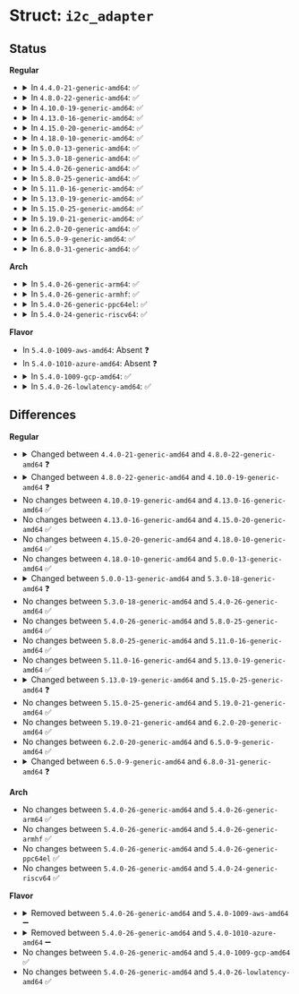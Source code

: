 # Struct: <code>i2c_adapter</code>

## Status
<b>Regular</b>
<ul>
<li>
<details>
<summary>In <code>4.4.0-21-generic-amd64</code>: ✅</summary>

```c
struct i2c_adapter {
    struct module * owner;
    unsigned int class;
    const struct i2c_algorithm * algo;
    void * algo_data;
    struct rt_mutex bus_lock;
    int timeout;
    int retries;
    struct device dev;
    int nr;
    char[48] name;
    struct completion dev_released;
    struct mutex userspace_clients_lock;
    struct list_head userspace_clients;
    struct i2c_bus_recovery_info * bus_recovery_info;
    const struct i2c_adapter_quirks * quirks;
}
```
</details>
</li>
<li>
<details>
<summary>In <code>4.8.0-22-generic-amd64</code>: ✅</summary>

```c
struct i2c_adapter {
    struct module * owner;
    unsigned int class;
    const struct i2c_algorithm * algo;
    void * algo_data;
    struct rt_mutex bus_lock;
    struct rt_mutex mux_lock;
    int timeout;
    int retries;
    struct device dev;
    int nr;
    char[48] name;
    struct completion dev_released;
    struct mutex userspace_clients_lock;
    struct list_head userspace_clients;
    struct i2c_bus_recovery_info * bus_recovery_info;
    const struct i2c_adapter_quirks * quirks;
    void (*)(struct i2c_adapter *, unsigned int) lock_bus;
    int (*)(struct i2c_adapter *, unsigned int) trylock_bus;
    void (*)(struct i2c_adapter *, unsigned int) unlock_bus;
}
```
</details>
</li>
<li>
<details>
<summary>In <code>4.10.0-19-generic-amd64</code>: ✅</summary>

```c
struct i2c_adapter {
    struct module * owner;
    unsigned int class;
    const struct i2c_algorithm * algo;
    void * algo_data;
    const struct i2c_lock_operations * lock_ops;
    struct rt_mutex bus_lock;
    struct rt_mutex mux_lock;
    int timeout;
    int retries;
    struct device dev;
    int nr;
    char[48] name;
    struct completion dev_released;
    struct mutex userspace_clients_lock;
    struct list_head userspace_clients;
    struct i2c_bus_recovery_info * bus_recovery_info;
    const struct i2c_adapter_quirks * quirks;
    struct irq_domain * host_notify_domain;
}
```
</details>
</li>
<li>
<details>
<summary>In <code>4.13.0-16-generic-amd64</code>: ✅</summary>

```c
struct i2c_adapter {
    struct module * owner;
    unsigned int class;
    const struct i2c_algorithm * algo;
    void * algo_data;
    const struct i2c_lock_operations * lock_ops;
    struct rt_mutex bus_lock;
    struct rt_mutex mux_lock;
    int timeout;
    int retries;
    struct device dev;
    int nr;
    char[48] name;
    struct completion dev_released;
    struct mutex userspace_clients_lock;
    struct list_head userspace_clients;
    struct i2c_bus_recovery_info * bus_recovery_info;
    const struct i2c_adapter_quirks * quirks;
    struct irq_domain * host_notify_domain;
}
```
</details>
</li>
<li>
<details>
<summary>In <code>4.15.0-20-generic-amd64</code>: ✅</summary>

```c
struct i2c_adapter {
    struct module * owner;
    unsigned int class;
    const struct i2c_algorithm * algo;
    void * algo_data;
    const struct i2c_lock_operations * lock_ops;
    struct rt_mutex bus_lock;
    struct rt_mutex mux_lock;
    int timeout;
    int retries;
    struct device dev;
    int nr;
    char[48] name;
    struct completion dev_released;
    struct mutex userspace_clients_lock;
    struct list_head userspace_clients;
    struct i2c_bus_recovery_info * bus_recovery_info;
    const struct i2c_adapter_quirks * quirks;
    struct irq_domain * host_notify_domain;
}
```
</details>
</li>
<li>
<details>
<summary>In <code>4.18.0-10-generic-amd64</code>: ✅</summary>

```c
struct i2c_adapter {
    struct module * owner;
    unsigned int class;
    const struct i2c_algorithm * algo;
    void * algo_data;
    const struct i2c_lock_operations * lock_ops;
    struct rt_mutex bus_lock;
    struct rt_mutex mux_lock;
    int timeout;
    int retries;
    struct device dev;
    int nr;
    char[48] name;
    struct completion dev_released;
    struct mutex userspace_clients_lock;
    struct list_head userspace_clients;
    struct i2c_bus_recovery_info * bus_recovery_info;
    const struct i2c_adapter_quirks * quirks;
    struct irq_domain * host_notify_domain;
}
```
</details>
</li>
<li>
<details>
<summary>In <code>5.0.0-13-generic-amd64</code>: ✅</summary>

```c
struct i2c_adapter {
    struct module * owner;
    unsigned int class;
    const struct i2c_algorithm * algo;
    void * algo_data;
    const struct i2c_lock_operations * lock_ops;
    struct rt_mutex bus_lock;
    struct rt_mutex mux_lock;
    int timeout;
    int retries;
    struct device dev;
    int nr;
    char[48] name;
    struct completion dev_released;
    struct mutex userspace_clients_lock;
    struct list_head userspace_clients;
    struct i2c_bus_recovery_info * bus_recovery_info;
    const struct i2c_adapter_quirks * quirks;
    struct irq_domain * host_notify_domain;
}
```
</details>
</li>
<li>
<details>
<summary>In <code>5.3.0-18-generic-amd64</code>: ✅</summary>

```c
struct i2c_adapter {
    struct module * owner;
    unsigned int class;
    const struct i2c_algorithm * algo;
    void * algo_data;
    const struct i2c_lock_operations * lock_ops;
    struct rt_mutex bus_lock;
    struct rt_mutex mux_lock;
    int timeout;
    int retries;
    struct device dev;
    long unsigned int locked_flags;
    int nr;
    char[48] name;
    struct completion dev_released;
    struct mutex userspace_clients_lock;
    struct list_head userspace_clients;
    struct i2c_bus_recovery_info * bus_recovery_info;
    const struct i2c_adapter_quirks * quirks;
    struct irq_domain * host_notify_domain;
}
```
</details>
</li>
<li>
<details>
<summary>In <code>5.4.0-26-generic-amd64</code>: ✅</summary>

```c
struct i2c_adapter {
    struct module * owner;
    unsigned int class;
    const struct i2c_algorithm * algo;
    void * algo_data;
    const struct i2c_lock_operations * lock_ops;
    struct rt_mutex bus_lock;
    struct rt_mutex mux_lock;
    int timeout;
    int retries;
    struct device dev;
    long unsigned int locked_flags;
    int nr;
    char[48] name;
    struct completion dev_released;
    struct mutex userspace_clients_lock;
    struct list_head userspace_clients;
    struct i2c_bus_recovery_info * bus_recovery_info;
    const struct i2c_adapter_quirks * quirks;
    struct irq_domain * host_notify_domain;
}
```
</details>
</li>
<li>
<details>
<summary>In <code>5.8.0-25-generic-amd64</code>: ✅</summary>

```c
struct i2c_adapter {
    struct module * owner;
    unsigned int class;
    const struct i2c_algorithm * algo;
    void * algo_data;
    const struct i2c_lock_operations * lock_ops;
    struct rt_mutex bus_lock;
    struct rt_mutex mux_lock;
    int timeout;
    int retries;
    struct device dev;
    long unsigned int locked_flags;
    int nr;
    char[48] name;
    struct completion dev_released;
    struct mutex userspace_clients_lock;
    struct list_head userspace_clients;
    struct i2c_bus_recovery_info * bus_recovery_info;
    const struct i2c_adapter_quirks * quirks;
    struct irq_domain * host_notify_domain;
}
```
</details>
</li>
<li>
<details>
<summary>In <code>5.11.0-16-generic-amd64</code>: ✅</summary>

```c
struct i2c_adapter {
    struct module * owner;
    unsigned int class;
    const struct i2c_algorithm * algo;
    void * algo_data;
    const struct i2c_lock_operations * lock_ops;
    struct rt_mutex bus_lock;
    struct rt_mutex mux_lock;
    int timeout;
    int retries;
    struct device dev;
    long unsigned int locked_flags;
    int nr;
    char[48] name;
    struct completion dev_released;
    struct mutex userspace_clients_lock;
    struct list_head userspace_clients;
    struct i2c_bus_recovery_info * bus_recovery_info;
    const struct i2c_adapter_quirks * quirks;
    struct irq_domain * host_notify_domain;
}
```
</details>
</li>
<li>
<details>
<summary>In <code>5.13.0-19-generic-amd64</code>: ✅</summary>

```c
struct i2c_adapter {
    struct module * owner;
    unsigned int class;
    const struct i2c_algorithm * algo;
    void * algo_data;
    const struct i2c_lock_operations * lock_ops;
    struct rt_mutex bus_lock;
    struct rt_mutex mux_lock;
    int timeout;
    int retries;
    struct device dev;
    long unsigned int locked_flags;
    int nr;
    char[48] name;
    struct completion dev_released;
    struct mutex userspace_clients_lock;
    struct list_head userspace_clients;
    struct i2c_bus_recovery_info * bus_recovery_info;
    const struct i2c_adapter_quirks * quirks;
    struct irq_domain * host_notify_domain;
}
```
</details>
</li>
<li>
<details>
<summary>In <code>5.15.0-25-generic-amd64</code>: ✅</summary>

```c
struct i2c_adapter {
    struct module * owner;
    unsigned int class;
    const struct i2c_algorithm * algo;
    void * algo_data;
    const struct i2c_lock_operations * lock_ops;
    struct rt_mutex bus_lock;
    struct rt_mutex mux_lock;
    int timeout;
    int retries;
    struct device dev;
    long unsigned int locked_flags;
    int nr;
    char[48] name;
    struct completion dev_released;
    struct mutex userspace_clients_lock;
    struct list_head userspace_clients;
    struct i2c_bus_recovery_info * bus_recovery_info;
    const struct i2c_adapter_quirks * quirks;
    struct irq_domain * host_notify_domain;
    struct regulator * bus_regulator;
}
```
</details>
</li>
<li>
<details>
<summary>In <code>5.19.0-21-generic-amd64</code>: ✅</summary>

```c
struct i2c_adapter {
    struct module * owner;
    unsigned int class;
    const struct i2c_algorithm * algo;
    void * algo_data;
    const struct i2c_lock_operations * lock_ops;
    struct rt_mutex bus_lock;
    struct rt_mutex mux_lock;
    int timeout;
    int retries;
    struct device dev;
    long unsigned int locked_flags;
    int nr;
    char[48] name;
    struct completion dev_released;
    struct mutex userspace_clients_lock;
    struct list_head userspace_clients;
    struct i2c_bus_recovery_info * bus_recovery_info;
    const struct i2c_adapter_quirks * quirks;
    struct irq_domain * host_notify_domain;
    struct regulator * bus_regulator;
}
```
</details>
</li>
<li>
<details>
<summary>In <code>6.2.0-20-generic-amd64</code>: ✅</summary>

```c
struct i2c_adapter {
    struct module * owner;
    unsigned int class;
    const struct i2c_algorithm * algo;
    void * algo_data;
    const struct i2c_lock_operations * lock_ops;
    struct rt_mutex bus_lock;
    struct rt_mutex mux_lock;
    int timeout;
    int retries;
    struct device dev;
    long unsigned int locked_flags;
    int nr;
    char[48] name;
    struct completion dev_released;
    struct mutex userspace_clients_lock;
    struct list_head userspace_clients;
    struct i2c_bus_recovery_info * bus_recovery_info;
    const struct i2c_adapter_quirks * quirks;
    struct irq_domain * host_notify_domain;
    struct regulator * bus_regulator;
}
```
</details>
</li>
<li>
<details>
<summary>In <code>6.5.0-9-generic-amd64</code>: ✅</summary>

```c
struct i2c_adapter {
    struct module * owner;
    unsigned int class;
    const struct i2c_algorithm * algo;
    void * algo_data;
    const struct i2c_lock_operations * lock_ops;
    struct rt_mutex bus_lock;
    struct rt_mutex mux_lock;
    int timeout;
    int retries;
    struct device dev;
    long unsigned int locked_flags;
    int nr;
    char[48] name;
    struct completion dev_released;
    struct mutex userspace_clients_lock;
    struct list_head userspace_clients;
    struct i2c_bus_recovery_info * bus_recovery_info;
    const struct i2c_adapter_quirks * quirks;
    struct irq_domain * host_notify_domain;
    struct regulator * bus_regulator;
}
```
</details>
</li>
<li>
<details>
<summary>In <code>6.8.0-31-generic-amd64</code>: ✅</summary>

```c
struct i2c_adapter {
    struct module * owner;
    unsigned int class;
    const struct i2c_algorithm * algo;
    void * algo_data;
    const struct i2c_lock_operations * lock_ops;
    struct rt_mutex bus_lock;
    struct rt_mutex mux_lock;
    int timeout;
    int retries;
    struct device dev;
    long unsigned int locked_flags;
    int nr;
    char[48] name;
    struct completion dev_released;
    struct mutex userspace_clients_lock;
    struct list_head userspace_clients;
    struct i2c_bus_recovery_info * bus_recovery_info;
    const struct i2c_adapter_quirks * quirks;
    struct irq_domain * host_notify_domain;
    struct regulator * bus_regulator;
    struct dentry * debugfs;
}
```
</details>
</li>
</ul>
<b>Arch</b>
<ul>
<li>
<details>
<summary>In <code>5.4.0-26-generic-arm64</code>: ✅</summary>

```c
struct i2c_adapter {
    struct module * owner;
    unsigned int class;
    const struct i2c_algorithm * algo;
    void * algo_data;
    const struct i2c_lock_operations * lock_ops;
    struct rt_mutex bus_lock;
    struct rt_mutex mux_lock;
    int timeout;
    int retries;
    struct device dev;
    long unsigned int locked_flags;
    int nr;
    char[48] name;
    struct completion dev_released;
    struct mutex userspace_clients_lock;
    struct list_head userspace_clients;
    struct i2c_bus_recovery_info * bus_recovery_info;
    const struct i2c_adapter_quirks * quirks;
    struct irq_domain * host_notify_domain;
}
```
</details>
</li>
<li>
<details>
<summary>In <code>5.4.0-26-generic-armhf</code>: ✅</summary>

```c
struct i2c_adapter {
    struct module * owner;
    unsigned int class;
    const struct i2c_algorithm * algo;
    void * algo_data;
    const struct i2c_lock_operations * lock_ops;
    struct rt_mutex bus_lock;
    struct rt_mutex mux_lock;
    int timeout;
    int retries;
    struct device dev;
    long unsigned int locked_flags;
    int nr;
    char[48] name;
    struct completion dev_released;
    struct mutex userspace_clients_lock;
    struct list_head userspace_clients;
    struct i2c_bus_recovery_info * bus_recovery_info;
    const struct i2c_adapter_quirks * quirks;
    struct irq_domain * host_notify_domain;
}
```
</details>
</li>
<li>
<details>
<summary>In <code>5.4.0-26-generic-ppc64el</code>: ✅</summary>

```c
struct i2c_adapter {
    struct module * owner;
    unsigned int class;
    const struct i2c_algorithm * algo;
    void * algo_data;
    const struct i2c_lock_operations * lock_ops;
    struct rt_mutex bus_lock;
    struct rt_mutex mux_lock;
    int timeout;
    int retries;
    struct device dev;
    long unsigned int locked_flags;
    int nr;
    char[48] name;
    struct completion dev_released;
    struct mutex userspace_clients_lock;
    struct list_head userspace_clients;
    struct i2c_bus_recovery_info * bus_recovery_info;
    const struct i2c_adapter_quirks * quirks;
    struct irq_domain * host_notify_domain;
}
```
</details>
</li>
<li>
<details>
<summary>In <code>5.4.0-24-generic-riscv64</code>: ✅</summary>

```c
struct i2c_adapter {
    struct module * owner;
    unsigned int class;
    const struct i2c_algorithm * algo;
    void * algo_data;
    const struct i2c_lock_operations * lock_ops;
    struct rt_mutex bus_lock;
    struct rt_mutex mux_lock;
    int timeout;
    int retries;
    struct device dev;
    long unsigned int locked_flags;
    int nr;
    char[48] name;
    struct completion dev_released;
    struct mutex userspace_clients_lock;
    struct list_head userspace_clients;
    struct i2c_bus_recovery_info * bus_recovery_info;
    const struct i2c_adapter_quirks * quirks;
    struct irq_domain * host_notify_domain;
}
```
</details>
</li>
</ul>
<b>Flavor</b>
<ul>
<li>
In <code>5.4.0-1009-aws-amd64</code>: Absent ❓
</li>
<li>
In <code>5.4.0-1010-azure-amd64</code>: Absent ❓
</li>
<li>
<details>
<summary>In <code>5.4.0-1009-gcp-amd64</code>: ✅</summary>

```c
struct i2c_adapter {
    struct module * owner;
    unsigned int class;
    const struct i2c_algorithm * algo;
    void * algo_data;
    const struct i2c_lock_operations * lock_ops;
    struct rt_mutex bus_lock;
    struct rt_mutex mux_lock;
    int timeout;
    int retries;
    struct device dev;
    long unsigned int locked_flags;
    int nr;
    char[48] name;
    struct completion dev_released;
    struct mutex userspace_clients_lock;
    struct list_head userspace_clients;
    struct i2c_bus_recovery_info * bus_recovery_info;
    const struct i2c_adapter_quirks * quirks;
    struct irq_domain * host_notify_domain;
}
```
</details>
</li>
<li>
<details>
<summary>In <code>5.4.0-26-lowlatency-amd64</code>: ✅</summary>

```c
struct i2c_adapter {
    struct module * owner;
    unsigned int class;
    const struct i2c_algorithm * algo;
    void * algo_data;
    const struct i2c_lock_operations * lock_ops;
    struct rt_mutex bus_lock;
    struct rt_mutex mux_lock;
    int timeout;
    int retries;
    struct device dev;
    long unsigned int locked_flags;
    int nr;
    char[48] name;
    struct completion dev_released;
    struct mutex userspace_clients_lock;
    struct list_head userspace_clients;
    struct i2c_bus_recovery_info * bus_recovery_info;
    const struct i2c_adapter_quirks * quirks;
    struct irq_domain * host_notify_domain;
}
```
</details>
</li>
</ul>

## Differences
<b>Regular</b>
<ul>
<li>
<details>
<summary>Changed between <code>4.4.0-21-generic-amd64</code> and <code>4.8.0-22-generic-amd64</code> ❓</summary>
<ul>
<li>
<b>Field added. </b>
<code>struct rt_mutex mux_lock</code>
</li>
<li>
<b>Field added. </b>
<code>void (*)(struct i2c_adapter *, unsigned int) lock_bus</code>
</li>
<li>
<b>Field added. </b>
<code>int (*)(struct i2c_adapter *, unsigned int) trylock_bus</code>
</li>
<li>
<b>Field added. </b>
<code>void (*)(struct i2c_adapter *, unsigned int) unlock_bus</code>
</li>
</ul>
</details>
</li>
<li>
<details>
<summary>Changed between <code>4.8.0-22-generic-amd64</code> and <code>4.10.0-19-generic-amd64</code> ❓</summary>
<ul>
<li>
<b>Field added. </b>
<code>const struct i2c_lock_operations * lock_ops</code>
</li>
<li>
<b>Field added. </b>
<code>struct irq_domain * host_notify_domain</code>
</li>
<li>
<b>Field removed. </b>
<code>void (*)(struct i2c_adapter *, unsigned int) lock_bus</code>
</li>
<li>
<b>Field removed. </b>
<code>int (*)(struct i2c_adapter *, unsigned int) trylock_bus</code>
</li>
<li>
<b>Field removed. </b>
<code>void (*)(struct i2c_adapter *, unsigned int) unlock_bus</code>
</li>
</ul>
</details>
</li>
<li>
No changes between <code>4.10.0-19-generic-amd64</code> and <code>4.13.0-16-generic-amd64</code> ✅
</li>
<li>
No changes between <code>4.13.0-16-generic-amd64</code> and <code>4.15.0-20-generic-amd64</code> ✅
</li>
<li>
No changes between <code>4.15.0-20-generic-amd64</code> and <code>4.18.0-10-generic-amd64</code> ✅
</li>
<li>
No changes between <code>4.18.0-10-generic-amd64</code> and <code>5.0.0-13-generic-amd64</code> ✅
</li>
<li>
<details>
<summary>Changed between <code>5.0.0-13-generic-amd64</code> and <code>5.3.0-18-generic-amd64</code> ❓</summary>
<ul>
<li>
<b>Field added. </b>
<code>long unsigned int locked_flags</code>
</li>
</ul>
</details>
</li>
<li>
No changes between <code>5.3.0-18-generic-amd64</code> and <code>5.4.0-26-generic-amd64</code> ✅
</li>
<li>
No changes between <code>5.4.0-26-generic-amd64</code> and <code>5.8.0-25-generic-amd64</code> ✅
</li>
<li>
No changes between <code>5.8.0-25-generic-amd64</code> and <code>5.11.0-16-generic-amd64</code> ✅
</li>
<li>
No changes between <code>5.11.0-16-generic-amd64</code> and <code>5.13.0-19-generic-amd64</code> ✅
</li>
<li>
<details>
<summary>Changed between <code>5.13.0-19-generic-amd64</code> and <code>5.15.0-25-generic-amd64</code> ❓</summary>
<ul>
<li>
<b>Field added. </b>
<code>struct regulator * bus_regulator</code>
</li>
</ul>
</details>
</li>
<li>
No changes between <code>5.15.0-25-generic-amd64</code> and <code>5.19.0-21-generic-amd64</code> ✅
</li>
<li>
No changes between <code>5.19.0-21-generic-amd64</code> and <code>6.2.0-20-generic-amd64</code> ✅
</li>
<li>
No changes between <code>6.2.0-20-generic-amd64</code> and <code>6.5.0-9-generic-amd64</code> ✅
</li>
<li>
<details>
<summary>Changed between <code>6.5.0-9-generic-amd64</code> and <code>6.8.0-31-generic-amd64</code> ❓</summary>
<ul>
<li>
<b>Field added. </b>
<code>struct dentry * debugfs</code>
</li>
</ul>
</details>
</li>
</ul>
<b>Arch</b>
<ul>
<li>
No changes between <code>5.4.0-26-generic-amd64</code> and <code>5.4.0-26-generic-arm64</code> ✅
</li>
<li>
No changes between <code>5.4.0-26-generic-amd64</code> and <code>5.4.0-26-generic-armhf</code> ✅
</li>
<li>
No changes between <code>5.4.0-26-generic-amd64</code> and <code>5.4.0-26-generic-ppc64el</code> ✅
</li>
<li>
No changes between <code>5.4.0-26-generic-amd64</code> and <code>5.4.0-24-generic-riscv64</code> ✅
</li>
</ul>
<b>Flavor</b>
<ul>
<li>
<details>
<summary>Removed between <code>5.4.0-26-generic-amd64</code> and <code>5.4.0-1009-aws-amd64</code> ➖</summary>

```c
struct i2c_adapter {
    struct module * owner;
    unsigned int class;
    const struct i2c_algorithm * algo;
    void * algo_data;
    const struct i2c_lock_operations * lock_ops;
    struct rt_mutex bus_lock;
    struct rt_mutex mux_lock;
    int timeout;
    int retries;
    struct device dev;
    long unsigned int locked_flags;
    int nr;
    char[48] name;
    struct completion dev_released;
    struct mutex userspace_clients_lock;
    struct list_head userspace_clients;
    struct i2c_bus_recovery_info * bus_recovery_info;
    const struct i2c_adapter_quirks * quirks;
    struct irq_domain * host_notify_domain;
}
```
</details>
</li>
<li>
<details>
<summary>Removed between <code>5.4.0-26-generic-amd64</code> and <code>5.4.0-1010-azure-amd64</code> ➖</summary>

```c
struct i2c_adapter {
    struct module * owner;
    unsigned int class;
    const struct i2c_algorithm * algo;
    void * algo_data;
    const struct i2c_lock_operations * lock_ops;
    struct rt_mutex bus_lock;
    struct rt_mutex mux_lock;
    int timeout;
    int retries;
    struct device dev;
    long unsigned int locked_flags;
    int nr;
    char[48] name;
    struct completion dev_released;
    struct mutex userspace_clients_lock;
    struct list_head userspace_clients;
    struct i2c_bus_recovery_info * bus_recovery_info;
    const struct i2c_adapter_quirks * quirks;
    struct irq_domain * host_notify_domain;
}
```
</details>
</li>
<li>
No changes between <code>5.4.0-26-generic-amd64</code> and <code>5.4.0-1009-gcp-amd64</code> ✅
</li>
<li>
No changes between <code>5.4.0-26-generic-amd64</code> and <code>5.4.0-26-lowlatency-amd64</code> ✅
</li>
</ul>
